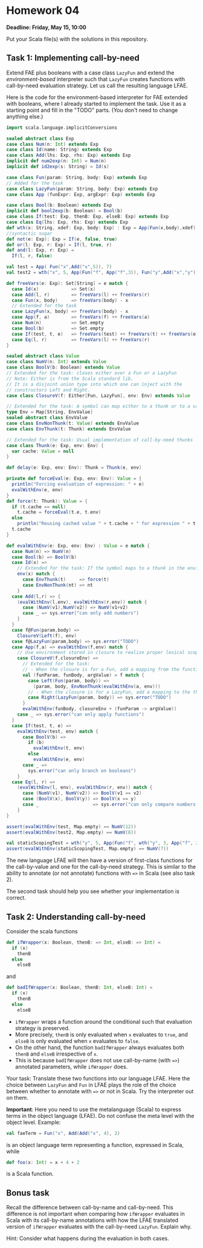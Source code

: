 # Homework 04

**Deadline: Friday, May 15, 10:00**

Put your Scala file(s) with the solutions in this repository.

## Task 1: Implementing call-by-need

Extend FAE plus booleans with a case class `LazyFun` and extend the _environment-based_ interpreter
such that `LazyFun` creates functions with call-by-need evaluation strategy.
Let us call the resulting language LFAE.

Here is the code for the environment-based interpreter for FAE extended with booleans, where I already
started to implement the task. Use it as a starting point and fill in the "TODO" parts.
(You don't need to change anything else.)

```scala
import scala.language.implicitConversions

sealed abstract class Exp
case class Num(n: Int) extends Exp
case class Id(name: String) extends Exp
case class Add(lhs: Exp, rhs: Exp) extends Exp
implicit def num2exp(n: Int) = Num(n)
implicit def id2exp(s: String) = Id(s)

case class Fun(param: String, body: Exp) extends Exp
// Added for the task
case class LazyFun(param: String, body: Exp) extends Exp
case class App (funExpr: Exp, argExpr: Exp) extends Exp

case class Bool(b: Boolean) extends Exp
implicit def bool2exp(b: Boolean) = Bool(b)
case class If(test: Exp, thenB: Exp, elseB: Exp) extends Exp
case class Eq(lhs: Exp, rhs: Exp) extends Exp
def wth(x: String, xdef: Exp, body: Exp) : Exp = App(Fun(x,body),xdef)
//syntactic sugar
def not(e: Exp): Exp = If(e, false, true)
def or(l: Exp, r: Exp) = If(l, true, r)
def and(l: Exp, r: Exp) =
  If(l, r, false)

val test = App( Fun("x",Add("x",5)), 7)
val test2 = wth("x", 5, App(Fun("f", App("f",3)), Fun("y",Add("x","y"))))

def freeVars(e: Exp): Set[String] = e match {
  case Id(x)            => Set(x)
  case Add(l, r)        => freeVars(l) ++ freeVars(r)
  case Fun(x, body)     => freeVars(body) - x
  // Extended for the task
  case LazyFun(x, body) => freeVars(body) - x
  case App(f, a)        => freeVars(f) ++ freeVars(a)
  case Num(n)           => Set.empty
  case Bool(b)          => Set.empty
  case If(test, t, e)   => freeVars(test) ++ freeVars(t) ++ freeVars(e)
  case Eq(l, r)         => freeVars(l) ++ freeVars(r)
}

sealed abstract class Value
case class NumV(n: Int) extends Value
case class BoolV(b: Boolean) extends Value
// Extended for the task: closes either over a Fun or a LazyFun
// Note: Either is from the Scala standard lib.
// It is a disjoint union type into which one can inject with the
// constructors Left and Right.
case class ClosureV(f: Either[Fun, LazyFun], env: Env) extends Value

// Extended for the task: A symbol can map either to a thunk or to a value
type Env = Map[String, EnvValue]
sealed abstract class EnvValue
case class EnvNonThunk(t: Value) extends EnvValue
case class EnvThunk(t: Thunk) extends EnvValue

// Extended for the task: Usual implementation of call-by-need thunks
case class Thunk(e: Exp, env: Env) {
  var cache: Value = null
}

def delay(e: Exp, env: Env): Thunk = Thunk(e, env)

private def forceEval(e: Exp, env: Env): Value = {
  println("Forcing evaluation of expression: " + e)
  evalWithEnv(e, env)
}
def force(t: Thunk): Value = {
  if (t.cache == null)
    t.cache = forceEval(t.e, t.env)
  else
    println("Reusing cached value " + t.cache + " for expression " + t.e)
  t.cache
}

def evalWithEnv(e: Exp, env: Env) : Value = e match {
  case Num(n) => NumV(n)
  case Bool(b) => BoolV(b)
  case Id(x) =>
    // Extended for the task: If the symbol maps to a thunk in the environment, force the thunk
    env(x) match {
      case EnvThunk(t)     => force(t)
      case EnvNonThunk(nt) => nt
    }
  case Add(l,r) => {
    (evalWithEnv(l,env), evalWithEnv(r,env)) match {
      case (NumV(v1),NumV(v2)) => NumV(v1+v2)
      case _ => sys.error("can only add numbers")
    }
  }
  case f@Fun(param,body) =>
    ClosureV(Left(f), env)
  case f@LazyFun(param,body) => sys.error("TODO")
  case App(f,a) => evalWithEnv(f,env) match {
    // Use environment stored in closure to realize proper lexical scoping!
    case ClosureV(f,closureEnv) =>
      // Extended for the task:
      // - When the closure is for a Fun, add a mapping from the function parameter to the evaluated argument.
      val (funParam, funBody, argValue) = f match {
        case Left(Fun(param, body)) =>
          (param, body, EnvNonThunk(evalWithEnv(a, env)))
        // - When the closure is for a LazyFun, add a mapping to the thunk for the argument.
        case Right(LazyFun(param, body)) => sys.error("TODO")
      }
      evalWithEnv(funBody, closureEnv + (funParam -> argValue))
    case _ => sys.error("can only apply functions")
  }
  case If(test, t, e) =>
    evalWithEnv(test, env) match {
      case BoolV(b) =>
        if (b)
          evalWithEnv(t, env)
        else
          evalWithEnv(e, env)
      case _ =>
        sys.error("can only branch on booleans")
    }
  case Eq(l, r) =>
    (evalWithEnv(l, env), evalWithEnv(r, env)) match {
      case (NumV(v1), NumV(v2)) => BoolV(v1 == v2)
      case (BoolV(x), BoolV(y)) => BoolV(x == y)
      case _                    => sys.error("can only compare numbers or booleans")
    }
}

assert(evalWithEnv(test, Map.empty) == NumV(12))
assert(evalWithEnv(test2, Map.empty) == NumV(8))

val staticScopingTest = wth("y", 5, App(Fun("f", wth("y", 3, App("f", 2))), Fun("z", Add("y", "z"))))
assert(evalWithEnv(staticScopingTest, Map.empty) == NumV(7))
```

The new language LFAE will then have a version of first-class functions for the call-by-value and
one for the call-by-need strategy. This is similar to the ability to annotate (or not annotate) functions with `=>` in Scala
(see also task 2).

The second task should help you see whether your implementation is correct.

## Task 2: Understanding call-by-need

Consider the scala functions

```scala
def ifWrapper(x: Boolean, thenB: => Int, elseB: => Int) =
  if (x)
    thenB
  else
    elseB
```

and

```scala
def badIfWrapper(x: Boolean, thenB: Int, elseB: Int) =
  if (x)
    thenB
  else
    elseB
```

- `ifWrapper` wraps a function around the conditional such that evaluation strategy is preserved.
- More precisely, `thenB` is only evaluated when `x` evaluates to `true`, and `elseB` is only evaluated when `x`
evaluates to `false`.
- On the other hand, the function `badIfWrapper` always evaluates both `thenB` and `elseB` irrespective
of `x`.
- This is because `badIfWrapper` does not use call-by-name (with `=>`) annotated parameters, while `ifWrapper` does.

Your task: Translate these two functions into our language LFAE. Here the choice between `LazyFun` and `Fun` in LFAE plays
the role of the choice between whether to annotate with `=>` or not in Scala. Try the interpreter out on them.

**Important**: Here you need to use the metalanguage (Scala) to express terms in the object language (LFAE).
Do not confuse the meta level with the object level.
Example:

```scala
val faeTerm = Fun("x", Add(Add("x", 4), 2)
```

is an object language term representing a function, expressed in Scala, while

```scala
def foo(x: Int) = x + 4 + 2
```

is a Scala function.

## Bonus task

Recall the difference between call-by-name and call-by-need.
This difference is not important when comparing how `ifWrapper` evaluates in Scala with its call-by-name annotations
with how the LFAE translated version of `ifWrapper` evaluates with the call-by-need `LazyFun`.
Explain why.

Hint: Consider what happens during the evaluation in both cases.
